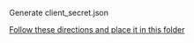 Generate client_secret.json

[Follow these directions and place it in this folder](https://developers.google.com/sheets/quickstart/nodejs#step_1_turn_on_the_api_name)
